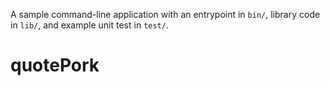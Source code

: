 A sample command-line application with an entrypoint in `bin/`, library code
in `lib/`, and example unit test in `test/`.
# quotePork
